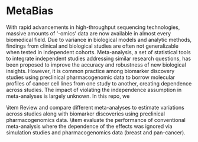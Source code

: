 # MetaBias

With rapid advancements in high-throughput sequencing technologies, massive amounts of ‘-omics’ data are now available in almost every biomedical field. Due to variance in biological models and analytic methods, findings from clinical and biological studies are often not generalizable when tested in independent cohorts. Meta-analysis, a set of statistical tools to integrate independent studies addressing similar research questions, has been proposed to improve the accuracy and robustness of new biological insights. However, it is common practice among biomarker discovery studies using preclinical pharmacogenomic data to borrow molecular profiles of cancer cell lines from one study to another, creating dependence across studies. The impact of violating the independence assumption in meta-analyses is largely unknown. In this repo, we

\item Review and compare different meta-analyses to estimate variations across studies along with biomarker discoveries using preclinical pharmacogenomics data. 
\item evaluate the performance of conventional meta-analysis where the dependence of the effects was ignored via simulation studies and pharmacogenomics data (breast and pan-cancer). 
